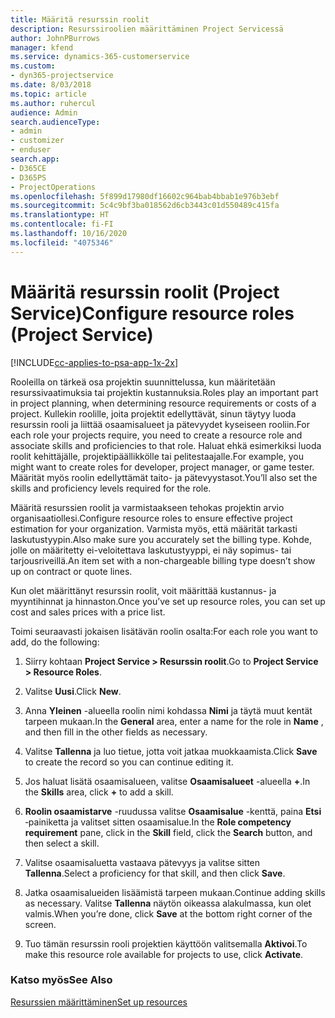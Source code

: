 ```yaml
---
title: Määritä resurssin roolit
description: Resurssiroolien määrittäminen Project Servicessä
author: JohnPBurrows
manager: kfend
ms.service: dynamics-365-customerservice
ms.custom:
- dyn365-projectservice
ms.date: 8/03/2018
ms.topic: article
ms.author: ruhercul
audience: Admin
search.audienceType:
- admin
- customizer
- enduser
search.app:
- D365CE
- D365PS
- ProjectOperations
ms.openlocfilehash: 5f899d17980df16602c964bab4bbab1e976b3ebf
ms.sourcegitcommit: 5c4c9bf3ba018562d6cb3443c01d550489c415fa
ms.translationtype: HT
ms.contentlocale: fi-FI
ms.lasthandoff: 10/16/2020
ms.locfileid: "4075346"
---
```

# <a name="configure-resource-roles-project-service"></a><span data-ttu-id="0dd31-103">Määritä resurssin roolit (Project Service)</span><span class="sxs-lookup"><span data-stu-id="0dd31-103">Configure resource roles (Project Service)</span></span>

[!INCLUDE[cc-applies-to-psa-app-1x-2x](../includes/cc-applies-to-psa-app-1x-2x.md)]

<span data-ttu-id="0dd31-104">Rooleilla on tärkeä osa projektin suunnittelussa, kun määritetään resurssivaatimuksia tai projektin kustannuksia.</span><span class="sxs-lookup"><span data-stu-id="0dd31-104">Roles play an important part in project planning, when determining resource requirements or costs of a project.</span></span> <span data-ttu-id="0dd31-105">Kullekin roolille, joita projektit edellyttävät, sinun täytyy luoda resurssin rooli ja liittää osaamisalueet ja pätevyydet kyseiseen rooliin.</span><span class="sxs-lookup"><span data-stu-id="0dd31-105">For each role your projects require, you need to create a resource role and associate skills and proficiencies to that role.</span></span> <span data-ttu-id="0dd31-106">Haluat ehkä esimerkiksi luoda roolit kehittäjälle, projektipäällikkölle tai pelitestaajalle.</span><span class="sxs-lookup"><span data-stu-id="0dd31-106">For example, you might want to create roles for developer, project manager, or game tester.</span></span> <span data-ttu-id="0dd31-107">Määrität myös roolin edellyttämät taito- ja pätevyystasot.</span><span class="sxs-lookup"><span data-stu-id="0dd31-107">You’ll also set the skills and proficiency levels required for the role.</span></span>  
  
 <span data-ttu-id="0dd31-108">Määritä resurssien roolit ja varmistaakseen tehokas projektin arvio organisaatiollesi.</span><span class="sxs-lookup"><span data-stu-id="0dd31-108">Configure resource roles to ensure effective project estimation for your organization.</span></span>  <span data-ttu-id="0dd31-109">Varmista myös, että määrität tarkasti laskutustyypin.</span><span class="sxs-lookup"><span data-stu-id="0dd31-109">Also make sure you accurately set the billing type.</span></span> <span data-ttu-id="0dd31-110">Kohde, jolle on määritetty ei-veloitettava laskutustyyppi, ei näy sopimus- tai tarjousriveillä.</span><span class="sxs-lookup"><span data-stu-id="0dd31-110">An item set with a non-chargeable billing type doesn’t show up on contract or quote lines.</span></span>  
  
 <span data-ttu-id="0dd31-111">Kun olet määrittänyt resurssin roolit, voit määrittää kustannus- ja myyntihinnat ja hinnaston.</span><span class="sxs-lookup"><span data-stu-id="0dd31-111">Once you’ve set up resource roles, you can set up cost and sales prices with a price list.</span></span>  
  
 <span data-ttu-id="0dd31-112">Toimi seuraavasti jokaisen lisätävän roolin osalta:</span><span class="sxs-lookup"><span data-stu-id="0dd31-112">For each role you want to add, do the following:</span></span>  
  
1.  <span data-ttu-id="0dd31-113">Siirry kohtaan **Project Service > Resurssin roolit**.</span><span class="sxs-lookup"><span data-stu-id="0dd31-113">Go to **Project Service > Resource Roles**.</span></span>  
  
2.  <span data-ttu-id="0dd31-114">Valitse **Uusi**.</span><span class="sxs-lookup"><span data-stu-id="0dd31-114">Click **New**.</span></span>  
  
3.  <span data-ttu-id="0dd31-115">Anna **Yleinen** -alueella roolin nimi kohdassa **Nimi** ja täytä muut kentät tarpeen mukaan.</span><span class="sxs-lookup"><span data-stu-id="0dd31-115">In the **General** area, enter a name for the role in **Name** , and then fill in the other fields as necessary.</span></span>  
  
4.  <span data-ttu-id="0dd31-116">Valitse **Tallenna** ja luo tietue, jotta voit jatkaa muokkaamista.</span><span class="sxs-lookup"><span data-stu-id="0dd31-116">Click **Save** to create the record so you can continue editing it.</span></span>  
  
5.  <span data-ttu-id="0dd31-117">Jos haluat lisätä osaamisalueen, valitse **Osaamisalueet** -alueella **+**.</span><span class="sxs-lookup"><span data-stu-id="0dd31-117">In the **Skills** area, click **+** to add a skill.</span></span>  
  
6.  <span data-ttu-id="0dd31-118">**Roolin osaamistarve** -ruudussa valitse **Osaamisalue** -kenttä, paina **Etsi** ‑painiketta ja valitset sitten osaamisalue.</span><span class="sxs-lookup"><span data-stu-id="0dd31-118">In the **Role competency requirement** pane, click in the **Skill** field, click the **Search** button, and then select a skill.</span></span>  
  
7.  <span data-ttu-id="0dd31-119">Valitse osaamisaluetta vastaava pätevyys ja valitse sitten **Tallenna**.</span><span class="sxs-lookup"><span data-stu-id="0dd31-119">Select a proficiency for that skill, and then click **Save**.</span></span>  
  
8.  <span data-ttu-id="0dd31-120">Jatka osaamisalueiden lisäämistä tarpeen mukaan.</span><span class="sxs-lookup"><span data-stu-id="0dd31-120">Continue adding skills as necessary.</span></span> <span data-ttu-id="0dd31-121">Valitse **Tallenna** näytön oikeassa alakulmassa, kun olet valmis.</span><span class="sxs-lookup"><span data-stu-id="0dd31-121">When you’re done, click **Save** at the bottom right corner of the screen.</span></span>  
  
9. <span data-ttu-id="0dd31-122">Tuo tämän resurssin rooli projektien käyttöön valitsemalla **Aktivoi**.</span><span class="sxs-lookup"><span data-stu-id="0dd31-122">To make this resource role available for projects to use, click **Activate**.</span></span>  
  
### <a name="see-also"></a><span data-ttu-id="0dd31-123">Katso myös</span><span class="sxs-lookup"><span data-stu-id="0dd31-123">See Also</span></span>  
 [<span data-ttu-id="0dd31-124">Resurssien määrittäminen</span><span class="sxs-lookup"><span data-stu-id="0dd31-124">Set up resources</span></span>](../psa/set-up-resources.md)
